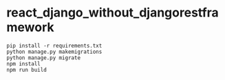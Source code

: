 # react_django_without_djangorestframework

```
pip install -r requirements.txt
python manage.py makemigrations
python manage.py migrate
npm install
npm run build
```

